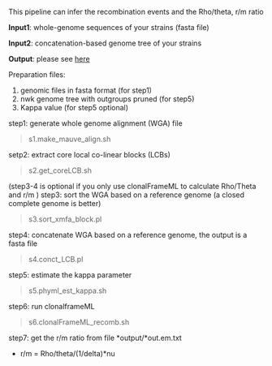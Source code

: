 This pipeline can infer the recombination events and the Rho/theta, r/m ratio

**Input1**: whole-genome sequences of your strains (fasta file)

**Input2**: concatenation-based genome tree of your strains

**Output**: please see [here](https://github.com/xavierdidelot/clonalframeml/wiki)

Preparation files:
1. genomic files in fasta format (for step1)
2. nwk genome tree with outgroups pruned (for step5)
3. Kappa value (for step5 optional)

step1: generate whole genome alignment (WGA) file
> s1.make_mauve_align.sh

setp2: extract core local co-linear blocks (LCBs)
> s2.get_coreLCB.sh

(step3-4 is optional if you only use clonalFrameML to calculate Rho/Theta and r/m )
step3: sort the WGA based on a reference genome (a closed complete genome is better)
> s3.sort_xmfa_block.pl

step4: concatenate WGA based on a reference genome, the output is a fasta file
> s4.conct_LCB.pl

step5: estimate the kappa parameter
> s5.phyml_est_kappa.sh

step6: run clonalframeML
> s6.clonalFrameML_recomb.sh

step7: get the r/m ratio from file *output/*out.em.txt

* r/m = Rho/theta/(1/delta)*nu 


